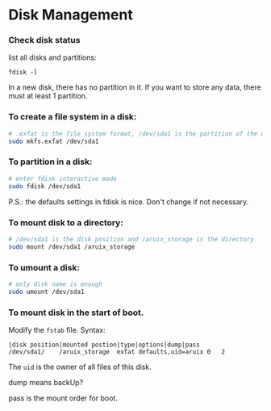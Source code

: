 # Disk Management

### Check disk status

list all disks and partitions:

```shell
fdisk -l
```

In a new disk, there has no partition in it. If you want to store any data, there must at least 1 partition.

### To create a file system in a disk:

```bash
# .exfat is the file system format, /dev/sda1 is the partition of the disk.
sudo mkfs.exfat /dev/sda1
```

### To partition in a disk:

```bash
# enter fdisk interactive mode
sudo fdisk /dev/sda1
```

P.S.: the defaults settings in fdisk is nice. Don't change if not necessary.

### To mount disk to a directory:

```bash
# /dev/sda1 is the disk position and /aruix_storage is the directory
sudo mount /dev/sda1 /aruix_storage
```

### To umount a disk:

```bash
# only disk name is enough
sudo umount /dev/sda1
```

### To mount disk in the start of boot.

Modify the `fstab` file. Syntax:

```
|disk position|mounted postion|type|options|dump|pass
/dev/sda1/    /aruix_storage  exfat defaults,uid=aruix 0   2
```

The `uid` is the owner of all files of this disk. 



dump means backUp?

pass is the mount order for boot.

